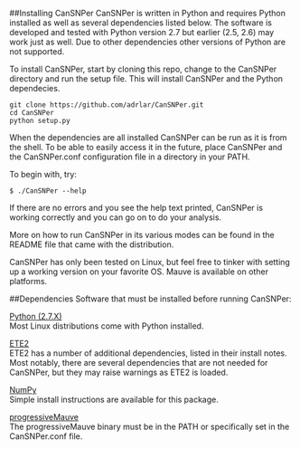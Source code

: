 ##Installing CanSNPer
CanSNPer is written in Python and requires Python installed as well as several 
dependencies listed below. The software is developed and tested with Python 
version 2.7 but earlier (2.5, 2.6) may work just as well. Due to other 
dependencies other versions of Python are not supported.

To install CanSNPer, start by cloning this repo, change to the CanSNPer directory and
run the setup file. This will install CanSNPer and the Python dependecies.

```
git clone https://github.com/adrlar/CanSNPer.git
cd CanSNPer
python setup.py
```

When the dependencies are all installed CanSNPer can be run as it is from the 
shell. To be able to easily access it in the future, place CanSNPer and the 
CanSNPer.conf configuration file in a directory in your PATH.

To begin with, try:
```
$ ./CanSNPer --help
```

If there are no errors and you see the help text printed, CanSNPer is working 
correctly and you can go on to do your analysis.

More on how to run CanSNPer in its various modes can be found in the README 
file that came with the distribution.

CanSNPer has only been tested on Linux, but feel free to tinker with setting up 
a working version on your favorite OS. Mauve is available on other platforms.

##Dependencies
Software that must be installed before running CanSNPer:

[Python (2.7.X)](http://www.python.org/getit/)  
Most Linux distributions come with Python installed.

[ETE2](http://ete.cgenomics.org/)  
ETE2 has a number of additional dependencies, listed in their install 
notes. Most notably, there are several dependencies that are not needed 
for CanSNPer, but they may raise warnings as ETE2 is loaded.

[NumPy](http://www.numpy.org/)  
Simple install instructions are available for this package.

[progressiveMauve](http://darlinglab.org/mauve/mauve.html)  
The progressiveMauve binary must be in the PATH or specifically set in 
the CanSNPer.conf file.
